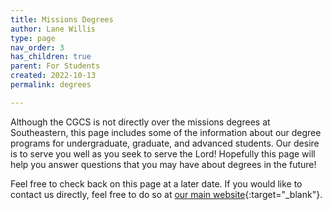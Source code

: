 ```yaml
---
title: Missions Degrees
author: Lane Willis
type: page
nav_order: 3
has_children: true
parent: For Students
created: 2022-10-13
permalink: degrees

---
```


Although the CGCS is not directly over the missions degrees at Southeastern, this page includes some of the information about our degree programs for undergraduate, graduate, and advanced students. Our desire is to serve you well as you seek to serve the Lord! Hopefully this page will help you answer questions that you may have about degrees in the future!

Feel free to check back on this page at a later date. If you would like to contact us directly, feel free to do so at [our main website](https://thecgcs.org){:target="_blank"}.
